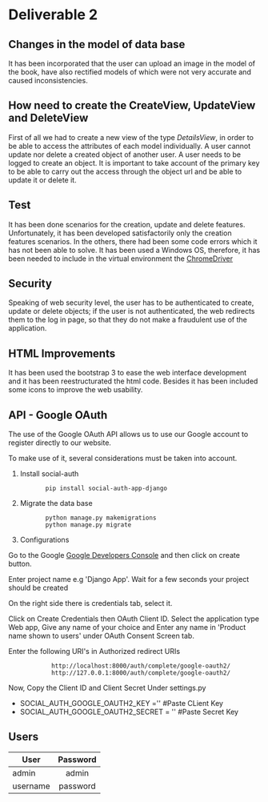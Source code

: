 # Deliverable 2

## Changes in the model of data base

It has been incorporated that the user can upload an image in the model of the book, have also rectified models of which were not 
very accurate and caused inconsistencies.

## How need to create the CreateView, UpdateView and DeleteView

First of all we had to create a new view of the type _DetailsView_, in order to be able to access the attributes of each model 
individually. A user cannot update nor delete a created object of another user. A user needs to be logged to create an object. It is important to take account of the primary key to be able to carry out the access through the object url and be able to update it or delete it.

## Test
It has been done scenarios for the creation, update and delete features. Unfortunately, it has been developed satisfactorily only the creation features scenarios. In the others, there had been some code errors which it has not been able to solve. It has been used a Windows OS, therefore, it has been needed to include in the virtual environment the [ChromeDriver](http://chromedriver.chromium.org/)

## Security
Speaking of web security level, the user has to be authenticated to create, update or delete objects;  if the user is not authenticated, the web redirects them to the log in page, so that they do not make a fraudulent use of the application.

## HTML Improvements
It has been used the bootstrap 3 to ease the web interface development and it has been reestructurated the html code. Besides it has been included some icons to improve the web usability.


## API - Google OAuth


The use of the Google OAuth API allows us to use our Google account to register directly to our website.

To make use of it, several considerations must be taken into account.

1. Install social-auth

              pip install social-auth-app-django
    
2. Migrate the data base

              python manage.py makemigrations
              python manage.py migrate
              
3. Configurations

  Go to the Google [Google Developers Console](https://console.developers.google.com/projectselector2/apis/library?supportedpurview=project) and then click on create button.

  Enter project name e.g 'Django App'. Wait for a few seconds your project should be created

  On the right side there is credentials tab, select it.

  Click on Create Credentials then OAuth Client ID. Select the application type Web app, Give any name of your choice and Enter any name in 'Product name shown to users' under OAuth Consent Screen tab.

  Enter the following URI's in Authorized redirect URIs

                http://localhost:8000/auth/complete/google-oauth2/
                http://127.0.0.1:8000/auth/complete/google-oauth2/
                
Now, Copy the Client ID and Client Secret Under settings.py

- SOCIAL_AUTH_GOOGLE_OAUTH2_KEY =''  #Paste CLient Key
- SOCIAL_AUTH_GOOGLE_OAUTH2_SECRET = '' #Paste Secret Key

## Users

| User  |     Password     | 
|----------|:-------------:|
| admin |  admin | 
| username |    password   |
